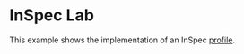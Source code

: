 # InSpec Lab

This example shows the implementation of an InSpec [profile](../../docs/profiles.rst).
